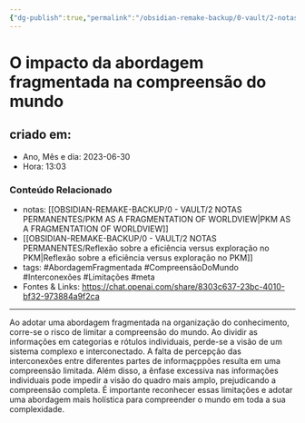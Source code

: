 ```yaml
---
{"dg-publish":true,"permalink":"/obsidian-remake-backup/0-vault/2-notas-permanentes/o-impacto-da-abordagem-fragmentada-na-compreensao-do-mundo/","tags":["permanente","AbordagemFragmentada","CompreensãoDoMundo","Interconexões","Limitações","meta"],"dgHomeLink":true,"dgShowLocalGraph":true,"dgShowFileTree":true,"dgEnableSearch":true,"noteIcon":""}
---
```


# O impacto da abordagem fragmentada na compreensão do mundo

## criado em: 
-  Ano, Mês e dia: 2023-06-30
- Hora: 13:03

### Conteúdo Relacionado
- notas: [[OBSIDIAN-REMAKE-BACKUP/0 - VAULT/2 NOTAS PERMANENTES/PKM AS A FRAGMENTATION OF WORLDVIEW\|PKM AS A FRAGMENTATION OF WORLDVIEW]]
- [[OBSIDIAN-REMAKE-BACKUP/0 - VAULT/2 NOTAS PERMANENTES/Reflexão sobre a eficiência versus exploração no PKM\|Reflexão sobre a eficiência versus exploração no PKM]]
- tags: #AbordagemFragmentada #CompreensãoDoMundo #Interconexões #Limitações #meta
- Fontes & Links: https://chat.openai.com/share/8303c637-23bc-4010-bf32-973884a9f2ca
---
Ao adotar uma abordagem fragmentada na organização do conhecimento, corre-se o risco de limitar a compreensão do mundo. Ao dividir as informações em categorias e rótulos individuais, perde-se a visão de um sistema complexo e interconectado. A falta de percepção das interconexões entre diferentes partes de informaçppões resulta em uma compreensão limitada. Além disso, a ênfase excessiva nas informações individuais pode impedir a visão do quadro mais amplo, prejudicando a compreensão completa. É importante reconhecer essas limitações e adotar uma abordagem mais holística para compreender o mundo em toda a sua complexidade.